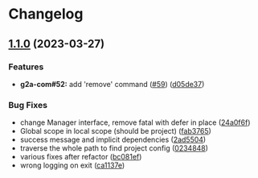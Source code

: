 # Changelog

## [1.1.0](https://www.github.com/g2a-com/klio/compare/v1.0.1...v1.1.0) (2023-03-27)


### Features

* **g2a-com#52:** add 'remove' command ([#59](https://www.github.com/g2a-com/klio/issues/59)) ([d05de37](https://www.github.com/g2a-com/klio/commit/d05de37757853add6796a84fdfcd18f2e7519aa5))


### Bug Fixes

* change Manager interface, remove fatal with defer in place ([24a0f6f](https://www.github.com/g2a-com/klio/commit/24a0f6fd65048e5165b5fe0dec455ecab1b42c40))
* Global scope in local scope (should be project) ([fab3765](https://www.github.com/g2a-com/klio/commit/fab3765551b54a3ad0a67962cdead9ef88f03dff))
* success message and implicit dependencies ([2ad5504](https://www.github.com/g2a-com/klio/commit/2ad55047c021d3f278591243a996a350a1fdd1aa))
* traverse the whole path to find project config ([0234848](https://www.github.com/g2a-com/klio/commit/02348485061170f568eb87928a1d6e10037f24ad))
* various fixes after refactor ([bc081ef](https://www.github.com/g2a-com/klio/commit/bc081efcdf2bbb28cc39a4bbf917810f8d712943))
* wrong logging on exit ([ca1137e](https://www.github.com/g2a-com/klio/commit/ca1137e8c3ecb635709543abbf6283d3836c5a3c))
